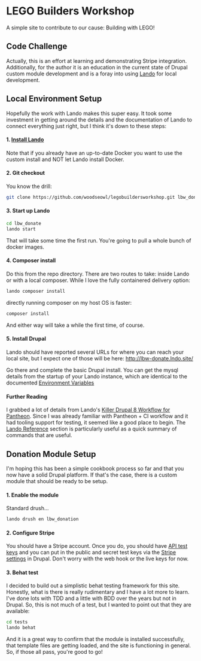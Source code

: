 # LEGO Builders Workshop

A simple site to contribute to our cause: Building with LEGO!


## Code Challenge

Actually, this is an effort at learning and demonstrating Stripe integration. Additionally, for the author it is an education in the current state of Drupal custom module development and is a foray into using [Lando](https://docs.devwithlando.io/recipes/drupal8.html) for local development.

## Local Environment Setup

Hopefully the work with Lando makes this super easy. It took some investment in getting around the details and the documentation of Lando to connect everything just right, but I think it's down to these steps:

#### 1. [Install Lando](https://docs.devwithlando.io/installation/installing.html)
Note that if you already have an up-to-date Docker you want to use the custom install and NOT let Lando install Docker.

#### 2. Git checkout
You know the drill:
```bash
git clone https://github.com/woodseowl/legobuildersworkshop.git lbw_donate
```

#### 3. Start up Lando
```bash
cd lbw_donate
lando start
```
That will take some time the first run. You're going to pull a whole bunch of docker images.

#### 4. Composer install
Do this from the repo directory.
There are two routes to take: inside Lando or with a local composer. While I love the fully containered delivery option:

```bash
lando composer install
```

directly running composer on my host OS is faster:

```bash
composer install
```

And either way will take a while the first time, of course.

#### 5. Install Drupal

Lando should have reported several URLs for where you can reach your local site, but I expect one of those will be here: http://lbw-donate.lndo.site/

Go there and complete the basic Drupal install. You can get the mysql details from the startup of your Lando instance, which are identical to the documented [Environment Variables](https://docs.devwithlando.io/tutorials/drupal8.html#environment-variables)

#### Further Reading

I grabbed a lot of details from Lando's [Killer Drupal 8 Workflow for Pantheon](https://github.com/lando/lando-pantheon-ci-workflow-example). Since I was already familiar with Pantheon + CI workflow and it had tooling support for testing, it seemed like a good place to begin. The [Lando Reference](https://github.com/lando/lando-pantheon-ci-workflow-example#lando-reference) section is particularly useful as a quick summary of commands that are useful.


## Donation Module Setup

I'm hoping this has been a simple cookbook process so far and that you now have a solid Drupal platform. If that's the case, there is a custom module that should be ready to be setup.

#### 1. Enable the module
Standard drush...

```bash
lando drush en lbw_donation
```

#### 2. Configure Stripe

You should have a Stripe account. Once you do, you should have [API test keys](https://dashboard.stripe.com/account/apikeys) and you can put in the public and secret test keys via the [Stripe settings](http://lbw-donate.lndo.site/admin/config/stripe) in Drupal. Don't worry with the web hook or the live keys for now.

#### 3. Behat test

I decided to build out a simplistic behat testing framework for this site. Honestly, what is there is really rudimentary and I have a lot more to learn. I've done lots with TDD and a little with BDD over the years but not in Drupal. So, this is not much of a test, but I wanted to point out that they are available:

```bash
cd tests
lando behat
```

And it is a great way to confirm that the module is installed successfully, that template files are getting loaded, and the site is functioning in general. So, if those all pass, you're good to go!

